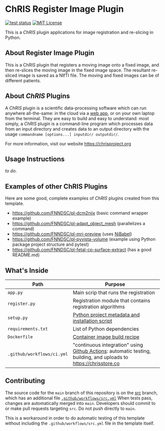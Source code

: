 # ChRIS Register Image Plugin

[![test status](https://github.com/FNNDSC/python-chrisapp-template/actions/workflows/src.yml/badge.svg)](https://github.com/FNNDSC/register_image)
[![MIT License](https://img.shields.io/github/license/FNNDSC/python-chrisapp-template)](LICENSE)

This is a _ChRIS_ plugin applications for image registration and re-slicing in Python.


## About Register Image Plugin

This is a ChRIS plugin that registers a moving image onto a fixed image, and then re-slices the moving image in the
fixed image space. The resultant re-sliced image is saved as a NIfTI file. The moving and fixed images can be of 
different patients.

## About _ChRIS_ Plugins

A _ChRIS_ plugin is a scientific data-processing software which can run anywhere all-the-same:
in the cloud via a [web app](https://github.com/FNNDSC/ChRIS_ui/), or on your own laptop
from the terminal. They are easy to build and easy to understand: most simply, a
_ChRIS_ plugin is a command-line program which processes data from an input directory
and creates data to an output directory with the usage
`commandname [options...] inputdir/ outputdir/`.

For more information, visit our website https://chrisproject.org

## Usage Instructions

_to do_.

## Examples of other ChRIS Plugins

Here are some good, complete examples of _ChRIS_ plugins created from this template.

- https://github.com/FNNDSC/pl-dcm2niix (basic command wrapper example)
- <https://github.com/FNNDSC/pl-adapt_object_mesh> (parallelizes a command)
- https://github.com/FNNDSC/pl-mri-preview (uses [NiBabel](https://nipy.org/nibabel/))
- https://github.com/FNNDSC/pl-pyvista-volume (example using Python package project structure and pytest)
- https://github.com/FNNDSC/pl-fetal-cp-surface-extract (has a good README.md)

## What's Inside

| Path                       | Purpose                                                                                                                                                                                                  |
|----------------------------|----------------------------------------------------------------------------------------------------------------------------------------------------------------------------------------------------------|
| `app.py`                   | Main scrip that runs the registration                                                                                                                                                                    |
| `register.py`              | Registration module that contains registration algorithms                                                                                                                                                |
| `setup.py`                 | [Python project metadata and installation script](https://packaging.python.org/en/latest/guides/distributing-packages-using-setuptools/#setup-py)                                                        |
| `requirements.txt`         | List of Python dependencies                                                                                                                                                                              |
| `Dockerfile`               | [Container image build recipe](https://docs.docker.com/engine/reference/builder/)                                                                                                                        |
| `.github/workflows/ci.yml` | "continuous integration" using [Github Actions](https://docs.github.com/en/actions/learn-github-actions/understanding-github-actions): automatic testing, building, and uploads to https://chrisstore.co |

## Contributing

The source code for the `main` branch of this repository is on the
[src](https://github.com/fnndsc/python-chrisapp-template/tree/src)
branch, which has an additional file
[`.github/workflows/src.yml`](https://github.com/FNNDSC/python-chrisapp-template/blob/src/.github/workflows/src.yml)
When tests pass, changes are automatically merged into `main`.
Developers should commit to or make pull requests targeting `src`.
Do not push directly to `main`.

This is a workaround in order to do automatic testing of this template
without including the `.github/workflows/src.yml` file in the template itself.

<!-- BEGIN README TEMPLATE

# ChRIS Plugin Title

[![Version](https://img.shields.io/docker/v/fnndsc/pl-appname?sort=semver)](https://hub.docker.com/r/fnndsc/pl-appname)
[![MIT License](https://img.shields.io/github/license/fnndsc/pl-appname)](https://github.com/FNNDSC/pl-appname/blob/main/LICENSE)
[![ci](https://github.com/FNNDSC/pl-appname/actions/workflows/ci.yml/badge.svg)](https://github.com/FNNDSC/pl-appname/actions/workflows/ci.yml)

`pl-appname` is a [_ChRIS_](https://chrisproject.org/)
_ds_ plugin which takes in ...  as input files and
creates ... as output files.

## Abstract

...

## Installation

`pl-appname` is a _[ChRIS](https://chrisproject.org/) plugin_, meaning it can
run from either within _ChRIS_ or the command-line.

## Local Usage

To get started with local command-line usage, use [Apptainer](https://apptainer.org/)
(a.k.a. Singularity) to run `pl-appname` as a container:

```shell
apptainer exec docker://fnndsc/pl-appname commandname [--args values...] input/ output/
```

To print its available options, run:

```shell
apptainer exec docker://fnndsc/pl-appname commandname --help
```

## Examples

`commandname` requires two positional arguments: a directory containing
input data, and a directory where to create output data.
First, create the input directory and move input data into it.

```shell
mkdir incoming/ outgoing/
mv some.dat other.dat incoming/
apptainer exec docker://fnndsc/pl-appname:latest commandname [--args] incoming/ outgoing/
```

## Development

Instructions for developers.

### Building

Build a local container image:

```shell
docker build -t localhost/fnndsc/pl-appname .
```

### Running

Mount the source code `app.py` into a container to try out changes without rebuild.

```shell
docker run --rm -it --userns=host -u $(id -u):$(id -g) \
    -v $PWD/app.py:/usr/local/lib/python3.12/site-packages/app.py:ro \
    -v $PWD/in:/incoming:ro -v $PWD/out:/outgoing:rw -w /outgoing \
    localhost/fnndsc/pl-appname commandname /incoming /outgoing
```

### Testing

Run unit tests using `pytest`.
It's recommended to rebuild the image to ensure that sources are up-to-date.
Use the option `--build-arg extras_require=dev` to install extra dependencies for testing.

```shell
docker build -t localhost/fnndsc/pl-appname:dev --build-arg extras_require=dev .
docker run --rm -it localhost/fnndsc/pl-appname:dev pytest
```

## Release

Steps for release can be automated by [Github Actions](.github/workflows/ci.yml).
This section is about how to do those steps manually.

### Increase Version Number

Increase the version number in `setup.py` and commit this file.

### Push Container Image

Build and push an image tagged by the version. For example, for version `1.2.3`:

```
docker build -t docker.io/fnndsc/pl-appname:1.2.3 .
docker push docker.io/fnndsc/pl-appname:1.2.3
```

### Get JSON Representation

Run [`chris_plugin_info`](https://github.com/FNNDSC/chris_plugin#usage)
to produce a JSON description of this plugin, which can be uploaded to _ChRIS_.

```shell
docker run --rm docker.io/fnndsc/pl-appname:1.2.3 chris_plugin_info -d docker.io/fnndsc/pl-appname:1.2.3 > chris_plugin_info.json
```

Intructions on how to upload the plugin to _ChRIS_ can be found here:
https://chrisproject.org/docs/tutorials/upload_plugin

END README TEMPLATE -->
